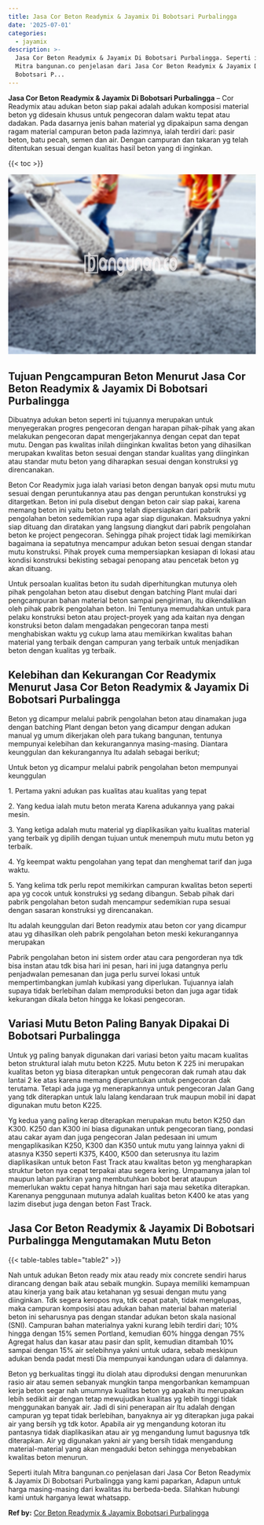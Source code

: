 ```yaml
---
title: Jasa Cor Beton Readymix & Jayamix Di Bobotsari Purbalingga
date: '2025-07-01'
categories:
  - jayamix
description: >-
  Jasa Cor Beton Readymix & Jayamix Di Bobotsari Purbalingga. Seperti itulah
  Mitra bangunan.co penjelasan dari Jasa Cor Beton Readymix & Jayamix Di
  Bobotsari P...
---
```


**Jasa Cor Beton Readymix & Jayamix Di Bobotsari Purbalingga** – Cor Readymix atau adukan beton siap pakai adalah adukan komposisi material beton yg didesain khusus untuk pengecoran dalam waktu tepat atau dadakan. Pada dasarnya jenis bahan material yg dipakaipun sama dengan ragam material campuran beton pada lazimnya, ialah terdiri dari: pasir beton, batu pecah, semen dan air. Dengan campuran dan takaran yg telah ditentukan sesuai dengan kualitas hasil beton yang di inginkan.

{{< toc >}}

![Jasa Cor Beton Readymix & Jayamix Di Bobotsari Purbalingga](/images/jasa-cor-readymix-04.png)

## Tujuan Pengcampuran Beton Menurut Jasa Cor Beton Readymix & Jayamix Di Bobotsari Purbalingga

Dibuatnya adukan beton seperti ini tujuannya merupakan untuk menyegerakan progres pengecoran dengan harapan pihak-pihak yang akan melakukan pengecoran dapat mengerjakannya dengan cepat dan tepat mutu. Dengan pas kwalitas inilah diinginkan kwalitas beton yang dihasilkan merupakan kwalitas beton sesuai dengan standar kualitas yang diinginkan atau standar mutu beton yang diharapkan sesuai dengan konstruksi yg direncanakan.

Beton Cor Readymix juga ialah variasi beton dengan banyak opsi mutu mutu sesuai dengan peruntukannya atau pas dengan peruntukan konstruksi yg ditargetkan. Beton ini pula disebut dengan beton cair siap pakai, karena memang beton ini yaitu beton yang telah dipersiapkan dari pabrik pengolahan beton sedemikian rupa agar siap digunakan. Maksudnya yakni siap dituang dan diratakan yang langsung diangkut dari pabrik pengolahan beton ke project pengecoran. Sehingga pihak project tidak lagi memikirkan bagaimana ia sepatutnya mencampur adukan beton sesuai dengan standar mutu konstruksi. Pihak proyek cuma mempersiapkan kesiapan di lokasi atau kondisi konstruksi bekisting sebagai penopang atau pencetak beton yg akan dituang.

Untuk persoalan kualitas beton itu sudah diperhitungkan mutunya oleh pihak pengolahan beton atau disebut dengan batching Plant mulai dari pengcampuran bahan material beton sampai pengiriman, itu dikendalikan oleh pihak pabrik pengolahan beton. Ini Tentunya memudahkan untuk para pelaku konstruksi beton atau project-proyek yang ada kaitan nya dengan konstruksi beton dalam mengadakan pengecoran tanpa mesti menghabiskan waktu yg cukup lama atau memikirkan kwalitas bahan material yang terbaik dengan campuran yang terbaik untuk menjadikan beton dengan kualitas yg terbaik.

## Kelebihan dan Kekurangan Cor Readymix Menurut Jasa Cor Beton Readymix & Jayamix Di Bobotsari Purbalingga

Beton yg dicampur melalui pabrik pengolahan beton atau dinamakan juga dengan batching Plant dengan beton yang dicampur dengan adukan manual yg umum dikerjakan oleh para tukang bangunan, tentunya mempunyai kelebihan dan kekurangannya masing-masing. Diantara keunggulan dan kekurangannya Itu adalah sebagai berikut;

Untuk beton yg dicampur melalui pabrik pengolahan beton mempunyai keunggulan

1\. Pertama yakni adukan pas kualitas atau kualitas yang tepat

2\. Yang kedua ialah mutu beton merata Karena adukannya yang pakai mesin.

3\. Yang ketiga adalah mutu material yg diaplikasikan yaitu kualitas material yang terbaik yg dipilih dengan tujuan untuk menempuh mutu mutu beton yg terbaik.

4\. Yg keempat waktu pengolahan yang tepat dan menghemat tarif dan juga waktu.

5\. Yang kelima tdk perlu repot memikirkan campuran kwalitas beton seperti apa yg cocok untuk konstruksi yg sedang dibangun. Sebab pihak dari pabrik pengolahan beton sudah mencampur sedemikian rupa sesuai dengan sasaran konstruksi yg direncanakan.

Itu adalah keunggulan dari Beton readymix atau beton cor yang dicampur atau yg dihasilkan oleh pabrik pengolahan beton meski kekurangannya merupakan

Pabrik pengolahan beton ini sistem order atau cara pengorderan nya tdk bisa instan atau tdk bisa hari ini pesan, hari ini juga datangnya perlu penjadwalan pemesanan dan juga perlu survei lokasi untuk mempertimbangkan jumlah kubikasi yang diperlukan. Tujuannya ialah supaya tidak berlebihan dalam memproduksi beton dan juga agar tidak kekurangan dikala beton hingga ke lokasi pengecoran.

## Variasi Mutu Beton Paling Banyak Dipakai Di Bobotsari Purbalingga

Untuk yg paling banyak digunakan dari variasi beton yaitu macam kualitas beton struktural ialah mutu beton K225. Mutu beton K 225 ini merupakan kualitas beton yg biasa diterapkan untuk pengecoran dak rumah atau dak lantai 2 ke atas karena memang diperuntukan untuk pengecoran dak terutama. Tetapi ada juga yg menerapkannya untuk pengecoran Jalan Gang yang tdk diterapkan untuk lalu lalang kendaraan truk maupun mobil ini dapat digunakan mutu beton K225.

Yg kedua yang paling kerap diterapkan merupakan mutu beton K250 dan K300. K250 dan K300 ini biasa digunakan untuk pengecoran tiang, pondasi atau cakar ayam dan juga pengecoran Jalan pedesaan ini umum mengaplikasikan K250, K300 dan K350 untuk mutu yang lainnya yakni di atasnya K350 seperti K375, K400, K500 dan seterusnya itu lazim diaplikasikan untuk beton Fast Track atau kwalitas beton yg mengharapkan struktur beton nya cepat terpakai atau segera kering. Umpamanya jalan tol maupun lahan parkiran yang membutuhkan bobot berat ataupun memerlukan waktu cepat hanya hitngan hari saja mau seketika diterapkan. Karenanya penggunaan mutunya adalah kualitas beton K400 ke atas yang lazim disebut juga dengan beton Fast Track.

## Jasa Cor Beton Readymix & Jayamix Di Bobotsari Purbalingga Mengutamakan Mutu Beton

{{< table-tables table="table2" >}}

Nah untuk adukan Beton ready mix atau ready mix concrete sendiri harus dirancang dengan baik atau sebaik mungkin. Supaya memiliki kemampuan atau kinerja yang baik atau ketahanan yg sesuai dengan mutu yang diinginkan. Tdk segera keropos nya, tdk cepat patah, tidak mengelupas, maka campuran komposisi atau adukan bahan material bahan material beton ini seharusnya pas dengan standar adukan beton skala nasional (SNI). Campuran bahan materialnya yakni kurang lebih terdiri dari; 10% hingga dengan 15% semen Portland, kemudian 60% hingga dengan 75% Agregat halus dan kasar atau pasir dan split, kemudian ditambah 10% sampai dengan 15% air selebihnya yakni untuk udara, sebab meskipun adukan benda padat mesti Dia mempunyai kandungan udara di dalamnya.

Beton yg berkualitas tinggi itu diolah atau diproduksi dengan menurunkan rasio air atau semen sebanyak mungkin tanpa mengorbankan kemampuan kerja beton segar nah umumnya kualitas beton yg apakah itu merupakan lebih sedikit air dengan tetap mewujudkan kualitas yg lebih tinggi tidak menggunakan banyak air. Jadi di sini penerapan air Itu adalah dengan campuran yg tepat tidak berlebihan, banyaknya air yg diterapkan juga pakai air yang bersih yg tdk kotor. Apabila air yg mengandung kotoran itu pantasnya tidak diaplikasikan atau air yg mengandung lumut bagusnya tdk diterapkan. Air yg digunakan yakni air yang bersih tidak mengandung material-material yang akan mengaduki beton sehingga menyebabkan kwalitas beton menurun.

Seperti itulah Mitra bangunan.co penjelasan dari Jasa Cor Beton Readymix & Jayamix Di Bobotsari Purbalingga yang kami paparkan, Adapun untuk harga masing-masing dari kwalitas itu berbeda-beda. Silahkan hubungi kami untuk harganya lewat whatsapp.

**Ref by:** [Cor Beton Readymix & Jayamix Bobotsari Purbalingga](https://id.wikipedia.org/wiki/Cor)

